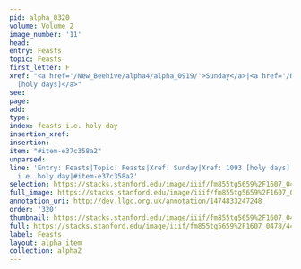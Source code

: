 ```yaml
---
pid: alpha_0320
volume: Volume 2
image_number: '11'
head: 
entry: Feasts
topic: Feasts
first_letter: F
xref: "<a href='/New_Beehive/alpha4/alpha_0919/'>Sunday</a>|<a href='/New_Beehive/toc/toc2_212/'>1093
  [holy days]</a>"
see: 
page: 
add: 
type: 
index: feasts i.e. holy day
insertion_xref: 
insertion: 
item: "#item-e37c358a2"
unparsed: 
line: 'Entry: Feasts|Topic: Feasts|Xref: Sunday|Xref: 1093 [holy days]|Index: feasts
  i.e. holy day|#item-e37c358a2'
selection: https://stacks.stanford.edu/image/iiif/fm855tg5659%2F1607_0478/441,1161,3026,429/full/0/default.jpg
full_image: https://stacks.stanford.edu/image/iiif/fm855tg5659%2F1607_0478/full/full/0/default.jpg
annotation_uri: http://dev.llgc.org.uk/annotation/1474833247248
order: '320'
thumbnail: https://stacks.stanford.edu/image/iiif/fm855tg5659%2F1607_0478/441,1161,600,180/250,/0/default.jpg
full: https://stacks.stanford.edu/image/iiif/fm855tg5659%2F1607_0478/441,1161,3026,429/full/0/default.jpg
label: Feasts
layout: alpha_item
collection: alpha2
---
```

